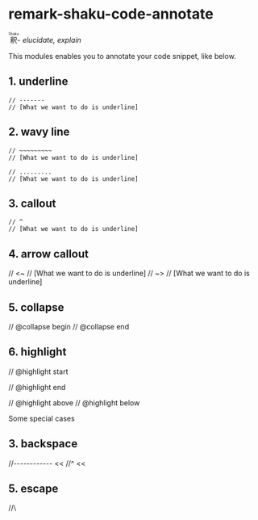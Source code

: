# remark-shaku-code-annotate

<ruby>釈<rp>(<rp><rt>Shaku</rt><rp>)<rp></ruby>- _elucidate, explain_

This modules enables you to annotate your code snippet, like below.

## 1. underline

```
// -------
// [What we want to do is underline]
```

## 2. wavy line

```
// ~~~~~~~~~
// [What we want to do is underline]
```

```
// .........
// [What we want to do is underline]
```

## 3. callout

```
// ^
// [What we want to do is underline]

```

## 4. arrow callout

// <~
// [What we want to do is underline]
// ~>
// [What we want to do is underline]

## 5. collapse

// @collapse begin
// @collapse end

## 6. highlight

// @highlight start

// @highlight end

// @highlight above
// @highlight below

Some special cases

## 3. backspace

//------------ <<
//^ <<

## 5. escape

//\
